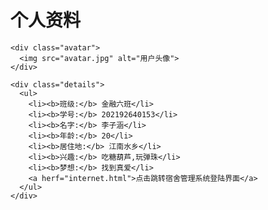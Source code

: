 <!DOCTYPE html>
<html lang="en">
<head>
  <meta charset="UTF-8">
  <meta name="viewport" content="width=device-width, initial-scale=1.0">
  <title>用户信息</title>
 
</head>
 <style>
   
.user-info {
  width: 600px;
  margin: 0 auto;
  padding: 20px;
  border: 1px solid #ddd;
  border-radius: 5px;
}

.header {
  text-align: center;
}

.avatar {
  text-align: center; 
}

.avatar img {
  width: 150px;
  border-radius: 50%;
}

.details {
  margin-top: 20px;
}

.details ul {
  list-style: none;
}

.details ul li {
  margin-bottom: 10px;
}
 </style>
<body>
  <div class="user-info">
    <div class="header">
      <h1>个人资料</h1>
    </div>
    
    <div class="avatar">
      <img src="avatar.jpg" alt="用户头像">
    </div>
    
    <div class="details">
      <ul>
        <li><b>班级:</b> 金融六班</li>
        <li><b>学号:</b> 202192640153</li>
        <li><b>名字:</b> 李子涵</li>
        <li><b>年龄:</b> 20</li>  
        <li><b>居住地:</b> 江南水乡</li>
        <li><b>兴趣:</b> 吃糖葫芦,玩弹珠</li>
        <li><b>梦想:</b> 找到真爱</li>
        <a herf="internet.html">点击跳转宿舍管理系统登陆界面</a>
      </ul>
    </div>
  </div>
</body>
</html>

